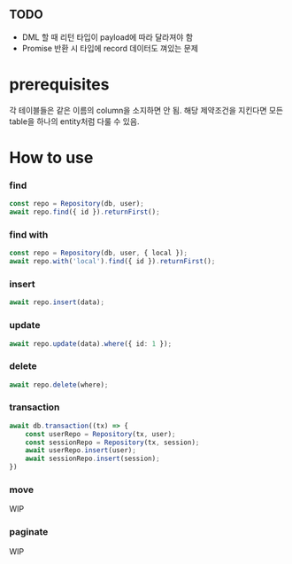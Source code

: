 ## TODO
- DML 할 때 리턴 타입이 payload에 따라 달라져야 함
- Promise 반환 시 타입에 record 데이터도 껴있는 문제


# prerequisites
각 테이블들은 같은 이름의 column을 소지하면 안 됨.
해당 제약조건을 지킨다면 모든 table을 하나의 entity처럼 다룰 수 있음.

# How to use
### find
```ts
const repo = Repository(db, user);
await repo.find({ id }).returnFirst();
```
### find with
```ts
const repo = Repository(db, user, { local });
await repo.with('local').find({ id }).returnFirst();
```
### insert
```ts
await repo.insert(data);
```
### update
```ts
await repo.update(data).where({ id: 1 });
```
### delete
```ts
await repo.delete(where);
```
### transaction
```ts
await db.transaction((tx) => {
    const userRepo = Repository(tx, user);
    const sessionRepo = Repository(tx, session);
    await userRepo.insert(user);
    await sessionRepo.insert(session);
})
```
### move
WIP
### paginate
WIP
